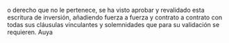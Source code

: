 o derecho que no le pertenece, se ha visto aprobar y revalidado esta escritura de inversión, añadiendo fuerza a fuerza y contrato a contrato con todas sus cláusulas vinculantes y solemnidades que para su validación se requieren. Auya